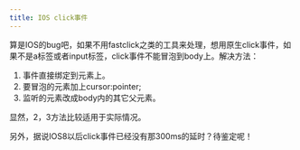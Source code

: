 ```yaml
---
title: IOS click事件
---
```


算是IOS的bug吧，如果不用fastclick之类的工具来处理，想用原生click事件，如果不是a标签或者input标签，click事件不能冒泡到body上。解决方法：

1. 事件直接绑定到元素上。
2. 要冒泡的元素加上cursor:pointer;
3. 监听的元素改成body内的其它父元素。

显然，2，3方法比较适用于实际情况。

另外，据说IOS8以后click事件已经没有那300ms的延时？待鉴定呢！